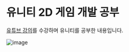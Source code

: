 # 유니티 2D 게임 개발 공부

[유튜브 강의](https://youtube.com/playlist?list=PLUZ5gNInsv_NW8RQx8__0DxiuPZn3VDzP&si=dIWU3rdRkVXUESql)를 수강하며 유니티를 공부한 내용입니다.

![image](https://github.com/user-attachments/assets/5596de3a-ac61-404e-90d2-c6730b724e5c)
